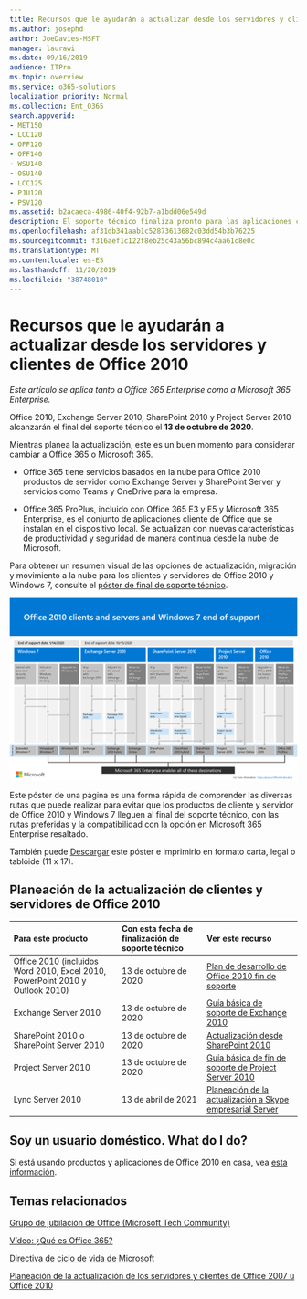 ```yaml
---
title: Recursos que le ayudarán a actualizar desde los servidores y clientes de Office 2010
ms.author: josephd
author: JoeDavies-MSFT
manager: laurawi
ms.date: 09/16/2019
audience: ITPro
ms.topic: overview
ms.service: o365-solutions
localization_priority: Normal
ms.collection: Ent_O365
search.appverid:
- MET150
- LCC120
- OFF120
- OFF140
- WSU140
- OSU140
- LCC125
- PJU120
- PSV120
ms.assetid: b2acaeca-4986-40f4-92b7-a1bdd06e549d
description: El soporte técnico finaliza pronto para las aplicaciones cliente y servidores de Office 2010, y los contratos de soporte personalizados no están disponibles. Use este artículo para empezar a planear la actualización ahora.
ms.openlocfilehash: af31db341aab1c52873613682c03dd54b3b76225
ms.sourcegitcommit: f316aef1c122f8eb25c43a56bc894c4aa61c8e0c
ms.translationtype: MT
ms.contentlocale: es-ES
ms.lasthandoff: 11/20/2019
ms.locfileid: "38748010"
---
```

# <a name="resources-to-help-you-upgrade-from-office-2010-servers-and-clients"></a>Recursos que le ayudarán a actualizar desde los servidores y clientes de Office 2010

*Este artículo se aplica tanto a Office 365 Enterprise como a Microsoft 365 Enterprise.*

Office 2010, Exchange Server 2010, SharePoint 2010 y Project Server 2010 alcanzarán el final del soporte técnico el **13 de octubre de 2020**. 

Mientras planea la actualización, este es un buen momento para considerar cambiar a Office 365 o Microsoft 365. 

- Office 365 tiene servicios basados en la nube para Office 2010 productos de servidor como Exchange Server y SharePoint Server y servicios como Teams y OneDrive para la empresa. 

- Office 365 ProPlus, incluido con Office 365 E3 y E5 y Microsoft 365 Enterprise, es el conjunto de aplicaciones cliente de Office que se instalan en el dispositivo local. Se actualizan con nuevas características de productividad y seguridad de manera continua desde la nube de Microsoft.

Para obtener un resumen visual de las opciones de actualización, migración y movimiento a la nube para los clientes y servidores de Office 2010 y Windows 7, consulte el [póster de final de soporte técnico](./media/upgrade-from-office-2010-servers-and-products/Office2010Windows7EndOfSupport.pdf).

![](./media/upgrade-from-office-2010-servers-and-products/office2010-windows7-end-of-support.png)

Este póster de una página es una forma rápida de comprender las diversas rutas que puede realizar para evitar que los productos de cliente y servidor de Office 2010 y Windows 7 lleguen al final del soporte técnico, con las rutas preferidas y la compatibilidad con la opción en Microsoft 365 Enterprise resaltado.

También puede [Descargar](https://github.com/MicrosoftDocs/microsoft-365-docs/raw/public/microsoft-365/enterprise/media/migration-microsoft-365-enterprise-workload/Office2010Windows7EndOfSupport.pdf) este póster e imprimirlo en formato carta, legal o tabloide (11 x 17).
      
## <a name="office-2010-client-and-server-upgrade-planning"></a>Planeación de la actualización de clientes y servidores de Office 2010
  
|**Para este producto**|**Con esta fecha de finalización de soporte técnico**|**Ver este recurso**|
|:-----|:-----|:-----|
|Office 2010 (incluidos Word 2010, Excel 2010, PowerPoint 2010 y Outlook 2010)  <br/> | 13 de octubre de 2020 |[Plan de desarrollo de Office 2010 fin de soporte](https://docs.microsoft.com/DeployOffice/office-2010-end-support-roadmap) <br/> |
|Exchange Server 2010  <br/> | 13 de octubre de 2020  |[Guía básica de soporte de Exchange 2010](exchange-2010-end-of-support.md) <br/> |
|SharePoint 2010 o SharePoint Server 2010  <br/> | 13 de octubre de 2020 |[Actualización desde SharePoint 2010](upgrade-from-sharepoint-2010.md) <br/> |
|Project Server 2010 <br/> | 13 de octubre de 2020 | [Guía básica de fin de soporte de Project Server 2010](project-server-2010-end-of-support.md) <br/> |
|Lync Server 2010 <br/> | 13 de abril de 2021 | [Planeación de la actualización a Skype empresarial Server](https://docs.microsoft.com/skypeforbusiness/plan-your-deployment/upgrade) <br/> |
    
## <a name="im-a-home-user-what-do-i-do"></a>Soy un usuario doméstico. What do I do?

Si está usando productos y aplicaciones de Office 2010 en casa, vea [esta información](plan-upgrade-previous-versions-office.md#im-a-home-user-what-do-i-do).

## <a name="related-topics"></a>Temas relacionados

[Grupo de jubilación de Office (Microsoft Tech Community)](https://go.microsoft.com/fwlink/?linkid=842065)
  
[Vídeo: ¿Qué es Office 365?](https://support.office.com/article/847caf12-2589-452c-8aca-1c009797678b.aspx)
  
[Directiva de ciclo de vida de Microsoft](https://go.microsoft.com/fwlink/?linkid=865200)

[Planeación de la actualización de los servidores y clientes de Office 2007 u Office 2010](plan-upgrade-previous-versions-office.md)

